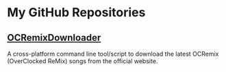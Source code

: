 # My GitHub Repositories

## [OCRemixDownloader](https://ramis84.github.io/OCRemixDownloader/)

A cross-platform command line tool/script to download the latest OCRemix (OverClocked ReMix) songs from the official website.
